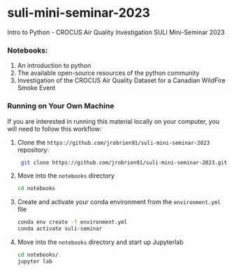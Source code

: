 # suli-mini-seminar-2023
Intro to Python - CROCUS Air Quality Investigation SULI Mini-Seminar 2023

### Notebooks:  
1. An introduction to python  
2. The available open-source resources of the python community  
3. Investigation of the CROCUS Air Quality Dataset for a Canadian WildFire Smoke Event

### Running on Your Own Machine
If you are interested in running this material locally on your computer, you will need to follow this workflow:   

1. Clone the `https://github.com/jrobrien91/suli-mini-seminar-2023` repository:

   ```bash
    git clone https://github.com/jrobrien91/suli-mini-seminar-2023.git
    ```  
1. Move into the `notebooks` directory
    ```bash
    cd notebooks
    ```  
1. Create and activate your conda environment from the `environment.yml` file
    ```bash
    conda env create -f environment.yml
    conda activate suli-seminar
    ```  
1.  Move into the `notebooks` directory and start up Jupyterlab
    ```bash
    cd notebooks/
    jupyter lab
    ```
